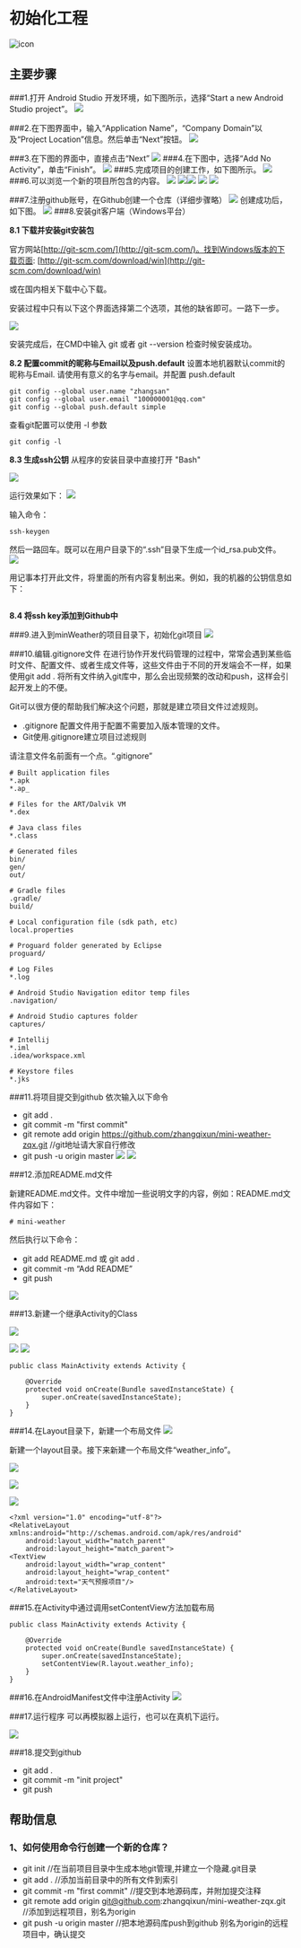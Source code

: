 # 初始化工程
![icon](http://mobile100.zhangqx.com/assets/images/lp2.jpg)




## 主要步骤

###1.打开 Android	Studio 开发环境，如下图所示，选择“Start	a	new	Android	Studio	project”。
![](imags/01/1-1.png)

###2.在下图界面中，输入“Application	Name”，“Company	Domain”以及“Project	Location”信息。然后单击“Next”按钮。
![](imags/01/1-2.png)

###3.在下图的界面中，直接点击“Next”
![](imags/01/1-3.png)
###4.在下图中，选择“Add No Activity”，单击“Finish”。
![](imags/01/1-4.png)
###5.完成项目的创建工作，如下图所示。
![](imags/01/1-5.png)
###6.可以浏览一个新的项目所包含的内容。
![](imags/01/1-6.png)
![](imags/01/1-7.png)![](imags/01/1-8.png)
![](imags/01/1-15.png)
![](imags/01/1-16.png)

###7.注册github账号，在Github创建一个仓库（详细步骤略）
![](imags/01/1-10.png)
创建成功后，如下图。
![](imags/01/1-11.png)
###8.安装git客户端（Windows平台）

**8.1 下载并安装git安装包**

官方网站[http://git-scm.com/](http://git-scm.com/)。找到Windows版本的下载页面: [http://git-scm.com/download/win](http://git-scm.com/download/win)

或在国内相关下载中心下载。


安装过程中只有以下这个界面选择第二个选项，其他的缺省即可。一路下一步。

![](imags/01/1-07_GitPath.png)

安装完成后，在CMD中输入 git 或者 git --version 检查时候安装成功。

**8.2 配置commit的昵称与Email以及push.default**
设置本地机器默认commit的昵称与Email. 请使用有意义的名字与email。并配置 push.default

```
git config --global user.name "zhangsan"
git config --global user.email "100000001@qq.com"
git config --global push.default simple
```

查看git配置可以使用 -l 参数

```
git config -l
```

**8.3 生成ssh公钥**
从程序的安装目录中直接打开 "Bash"

![](imags/01/1-18.png)

运行效果如下：
![](imags/01/1-19.png)

输入命令：
```
ssh-keygen
```
然后一路回车。既可以在用户目录下的“.ssh”目录下生成一个id_rsa.pub文件。
![](imags/01/1-20.png)

用记事本打开此文件，将里面的所有内容复制出来。例如，我的机器的公钥信息如下：
```ssh-rsa AAAAB3NzaC1yc2EAAAADAQABAAABAQDfSGLEuKfSf+1zHpdPd2aslFF+PkE/uyT8Z/l1IKfadBS7c6fjJbJJCtfIsHz9WwL+ZrmqxbL0GTUeVkybFw6uGfUeZW2880si0FuHP4Ff0eZTcDEQKnrNx/zuak1uLYJKG8JsafUBe/3QgsAEOsiO79/ZQcmTrgz66ZiKi/ki80y5mc87GevZR/3WSNK0eH4xneRWOtU9Urbc1v/8JkHgjzby548VrZKZWYANoTdP/h3HjmSerpjd0KqJzS97RAOBev6hIELQ9aQn068vuaghIhj3E36Q6JsEcPYXy4/hbzLH4n4l235D9BDDq+ZVf zhangqixun@ZHANGQIXUN4C56
```


**8.4 将ssh key添加到Github中**


###9.进入到minWeather的项目目录下，初始化git项目
![](imags/01/1-9.png)

###10.编辑.gitignore文件
在进行协作开发代码管理的过程中，常常会遇到某些临时文件、配置文件、或者生成文件等，这些文件由于不同的开发端会不一样，如果使用git add . 将所有文件纳入git库中，那么会出现频繁的改动和push，这样会引起开发上的不便。

Git可以很方便的帮助我们解决这个问题，那就是建立项目文件过滤规则。
* .gitignore 配置文件用于配置不需要加入版本管理的文件。
* Git使用.gitignore建立项目过滤规则

请注意文件名前面有一个点。“.gitignore”

```
# Built application files
*.apk
*.ap_

# Files for the ART/Dalvik VM
*.dex

# Java class files
*.class

# Generated files
bin/
gen/
out/

# Gradle files
.gradle/
build/

# Local configuration file (sdk path, etc)
local.properties

# Proguard folder generated by Eclipse
proguard/

# Log Files
*.log

# Android Studio Navigation editor temp files
.navigation/

# Android Studio captures folder
captures/

# Intellij
*.iml
.idea/workspace.xml

# Keystore files
*.jks
```


###11.将项目提交到github
依次输入以下命令
* git add . 
* git commit -m "first commit" 
* git remote add origin https://github.com/zhangqixun/mini-weather-zqx.git //git地址请大家自行修改
* git push -u origin master 
![](imags/01/1-12.png)
![](imags/01/1-13.png)

###12.添加README.md文件

新建README.md文件。文件中增加一些说明文字的内容，例如：README.md文件内容如下：
```
# mini-weather
```
然后执行以下命令：
* git add README.md   或 git add .
* git commit -m “Add README”
* git push

![](imags/01/1-14.png)

###13.新建一个继承Activity的Class

![](imags/01/2-2.png)

![](imags/01/2-3.png)
![](imags/01/2-4.png)

```
public class MainActivity extends Activity {

    @Override
    protected void onCreate(Bundle savedInstanceState) {
        super.onCreate(savedInstanceState);
    }
}

```
###14.在Layout目录下，新建一个布局文件
![](imags/01/2-5.png)

新建一个layout目录。接下来新建一个布局文件“weather_info”。

![](imags/01/2-6.png)

![](imags/01/2-7.png)

![](imags/01/2-8.png)
```
<?xml version="1.0" encoding="utf-8"?>
<RelativeLayout xmlns:android="http://schemas.android.com/apk/res/android"
    android:layout_width="match_parent"
    android:layout_height="match_parent">
<TextView
    android:layout_width="wrap_content"
    android:layout_height="wrap_content"
    android:text="天气预报项目"/>
</RelativeLayout>

```



###15.在Activity中通过调用setContentView方法加载布局


```
public class MainActivity extends Activity {

    @Override
    protected void onCreate(Bundle savedInstanceState) {
        super.onCreate(savedInstanceState);
        setContentView(R.layout.weather_info);
    }
}
```

###16.在AndroidManifest文件中注册Activity
![](imags/01/2-9.png)


###17.运行程序
可以再模拟器上运行，也可以在真机下运行。


![](imags/01/2-10.png)

###18.提交到github

* git add .
* git commit -m "init project" 
* git push


## 帮助信息
### 1、如何使用命令行创建一个新的仓库？
* git init //在当前项目目录中生成本地git管理,并建立一个隐藏.git目录
* git add . //添加当前目录中的所有文件到索引
* git commit -m "first commit" //提交到本地源码库，并附加提交注释
* git remote add origin git@github.com:zhangqixun/mini-weather-zqx.git //添加到远程项目，别名为origin
* git push -u origin master //把本地源码库push到github 别名为origin的远程项目中，确认提交




